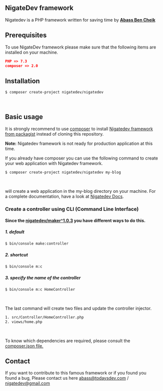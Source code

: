 ## NigateDev framework
Nigatedev is a PHP framework
written for saving time by [**Abass Ben Cheik**](https://todaysdev.com/en/about/author/) 

## Prerequisites
To use NigateDev framework please make sure that the following items are installed on your machine.
```json
PHP => 7.3
composer => 2.0
```

## Installation
```bash
$ composer create-project nigatedev/nigatedev
```
<br />

## Basic usage
It is strongly recommend to use [composer](https://getcomposer.org/) to install [Nigatedev framework from packagist](https://packagist.org/packages/nigatedev/nigatedev) instead of cloning this repository.
<br /> 

**Note:** Nigatedev framework is not ready for production application at this time. 
<br />

If you already have composer you can use the following command to create your web application with Nigatedev framework.
<br />

```bash
$ composer create-project nigatedev/nigatedev my-blog
```
<br />

will create a web application in the my-blog directory on your machine. For a complete documentation, have a look at [Nigatedev Docs](https://todaysdev.com/en/nigatedev/docs).
<br />

### Create a controller using CLI (Command Line Interface)
#### Since the [nigatedev/maker^1.0.3](https://github.com/nigatedev/maker) you have different ways to do this.
##### 1. default

```bash
$ bin/console make:controller
```
##### 2. shortcut

```bash
$ bin/console m:c
```
##### 3. specify the name of the controller 

```bash
$ bin/console m:c HomeController
```
<br />

The last command will create two files and update the controller injector.
<br />

```bash
1. src/Controller/HomeController.php
2. views/home.php
```
<br />

To know which dependencies are required, please consult the [composer.json file.](https://github.com/nigatedev/nigatedev/blob/master/composer.json) 

## Contact
If you want to contribute to this famous framework or if you found you found a bug, Please contact us here abass@todaysdev.com / nigatedev@gmail.com
